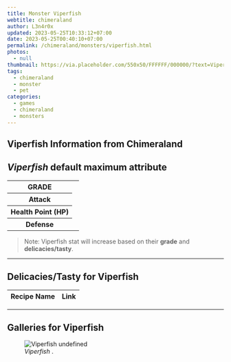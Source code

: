 ```yaml
---
title: Monster Viperfish
webtitle: chimeraland
author: L3n4r0x
updated: 2023-05-25T10:33:12+07:00
date: 2023-05-25T00:40:10+07:00
permalink: /chimeraland/monsters/viperfish.html
photos:
  - null
thumbnail: https://via.placeholder.com/550x50/FFFFFF/000000/?text=Viperfish
tags:
  - chimeraland
  - monster
  - pet
categories:
  - games
  - chimeraland
  - monsters
---
```


<link
  rel="stylesheet"
  href="https://rawcdn.githack.com/dimaslanjaka/Web-Manajemen/870a349/css/bootstrap-5-3-0-alpha3-wrapper.css"
/>
<section id="bootstrap-wrapper">
  <div data-bs-theme="dark">
    <h2>Viperfish Information from Chimeraland</h2>
    <h2 id="attribute"><i>Viperfish</i> default maximum attribute</h2>
    <div class="row">
      <div class="col mb-2">
        <div class="card">
          <div class="card-body">
            <table>
              <tr>
                <th>GRADE</th>
                <td><br /></td>
              </tr>
              <tr>
                <th>Attack</th>
                <td></td>
              </tr>
              <tr>
                <th>Health Point (HP)</th>
                <td></td>
              </tr>
              <tr>
                <th>Defense</th>
                <td></td>
              </tr>
            </table>
          </div>
        </div>
      </div>
    </div>
    <blockquote class="bd-callout bd-callout-warning">
      Note: Viperfish stat will increase based on their <b>grade</b> and
      <b>delicacies/tasty</b>.
    </blockquote>
    <hr />
    <h2 id="delicacies">Delicacies/Tasty for Viperfish</h2>
    <div class="card">
      <div class="card-body">
        <div class="table-responsive">
          <table class="table table-striped">
            <thead>
              <tr>
                <th>Recipe Name</th>
                <th>Link</th>
              </tr>
            </thead>
            <tbody></tbody>
          </table>
        </div>
      </div>
    </div>
    <hr />
    <div id="gallery">
      <h2>Galleries for Viperfish</h2>
      <div class="row">
        <div class="col-lg-6 col-12">
          <figure>
            <img
              src="https://www.webmanajemen.com/undefined"
              alt="Viperfish undefined"
            />
            <figcaption style="word-wrap: break-word">
              <i>Viperfish</i> .
            </figcaption>
          </figure>
        </div>
      </div>
    </div>
  </div>
</section>
